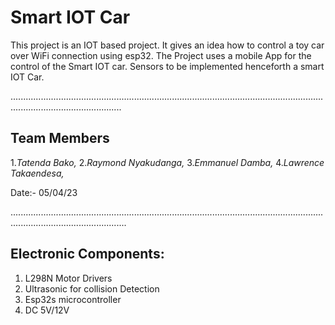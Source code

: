 
# **Smart IOT Car**
This project is an IOT based project. It gives an idea how to control a toy car over WiFi connection using esp32.
The Project uses a mobile App for the control of the ​Smart IOT car.
Sensors to be implemented henceforth a smart IOT Car.

........................................................................................................................................................................
## **Team Members**
 1.*Tatenda Bako,*
 2.*Raymond Nyakudanga,*
 3.*Emmanuel Damba,*
 4.*Lawrence Takaendesa,*

 Date:- 05/04/23
 
 ..........................................................................................................................................................................

 ## **Electronic Components:**
  1. L298N Motor Drivers 
  2. Ultrasonic for collision Detection
  3. Esp32s microcontroller
  4. DC 5V/12V